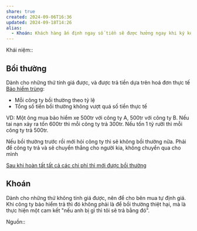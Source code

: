```yaml
---
share: true
created: 2024-09-06T16:36
updated: 2024-09-18T14:26
alias:
  - Khoán: Khách hàng ấn định ngay số tiền sẽ được hưởng ngay khi ký kết hợp đồng
---
```

Khái niệm:: 

## Bồi thường
Dành cho những thứ tính giá được, và được trả tiền dựa trên hoá đơn thực tế
[Bảo hiểm trùng](../C%C3%B4ng%20ty,%20%C4%91%E1%BA%A1i%20l%C3%BD,%20h%E1%BB%A3p%20%C4%91%E1%BB%93ng/H%C3%ACnh%20th%E1%BB%A9c%20h%E1%BB%A3p%20%C4%91%E1%BB%93ng.md):
- Mỗi công ty bồi thường theo tỷ lệ
- Tổng số tiền bồi thường không vượt quá số tiền thực tế

VD: Một ông mua bảo hiểm xe 500tr với công ty A, 500tr với công ty B. Nếu tai nạn xảy ra tốn 600tr thì mỗi công ty trả 300tr. Nếu tốn 1 tỷ rưỡi thì mỗi công ty trả 500tr.

Nếu bồi thường trước rồi mới hỏi công ty thì sẽ không bồi thường nữa. Phải để công ty trả và sẽ chuyển thẳng cho người kia, không chuyển qua cho mình

[Sau khi hoàn tất tất cả các chi phí thì mới được bồi thường](./Sau%20khi%20ho%C3%A0n%20t%E1%BA%A5t%20t%E1%BA%A5t%20c%E1%BA%A3%20c%C3%A1c%20chi%20ph%C3%AD%20th%C3%AC%20m%E1%BB%9Bi%20%C4%91%C6%B0%E1%BB%A3c%20b%E1%BB%93i%20th%C6%B0%E1%BB%9Dng.md)
## Khoán
Dành cho những thứ không tính giá được, nên để cho bên mua tự định giá. Khi công ty bảo hiểm trả thì đó không phải là để bồi thường thiệt hại, mà là thực hiện một cam kết "nếu anh bị gì thì tôi sẽ trả bằng đó". 


Nguồn:: 
